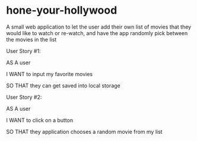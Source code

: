 # hone-your-hollywood
A small web application to let the user add their own list of movies that they would like to watch or re-watch, and have the app randomly pick between the movies in the list

User Story #1:

AS A user

I WANT to input my favorite movies

SO THAT they can get saved into local storage

User Story #2:

AS A user

I WANT to click on a button

SO THAT they application chooses a random movie from my list
